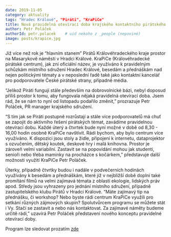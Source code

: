 ```yaml
---
date: 2019-11-05
category: aktuality
tags: "Hradec Králové", "Piráti", "KraPiCe"
title: Nová pravidelná otevírací doba krajského kontaktního pirátského centra KraPiCe
author: Petr Poláček
authorId: petr.polacek    # uid nekoho z _people (nepoviné)
image: posts/krapice.jpg
---
```


Již více než rok je “hlavním stanem” Pirátů Královéhradeckého kraje prostor na Masarykově náměstí v Hradci Králové. KraPiCe (Královéhradecké pirátské centrum), jak zní oficiální název, je využíváno k pravidelným schůzkám místního sdružení Hradec Králové, besedám a přednáškám nad nejen politickými tématy a v neposlední řadě také jako kontaktní kancelář pro podporovatele České pirátské strany, případně média.

“Jelikož Piráti fungují stále především na dobrovolnické bázi, nebyl doposud příliš prostor k tomu, aby fungovala nějaká pravidelná otevírací doba. Jsem rád, že se nám to nyní od listopadu podařilo změnit,” prozrazuje Petr Poláček, PR manager krajského sdružení.

“S tím jak se Piráti postupně rozrůstají a stále více podporovatelů má chuť se zapojit do aktivního řešení pirátských témat, zavádíme pravidelnou otevírací dobu. Každé úterý a čtvrtek bude nyní možné v době od 8,30 - 16,00 hodin osobně KraPiCe navštívit. Rádi bychom, aby bylo centrum více využíváno. K dispozici jsou stoly a židle, připojení k internetu, dataprojektor s ozvučením, dětský koutek, deskové hry i malá knihovna. Prostor je zároveň velmi variabilní. Zastavit se na popovídání mohou jak studenti, senioři nebo třeba maminky na procházce s kočárkem,” představuje další možnosti využití KraPiCe Petr Poláček.

Úterky, případně čtvrtky budou i nadále v podvečerních hodinách využívány k besedám a přednáškám, které již v nejbližší době doplní také promítání filmů na velmi zajímavá témata z oblasti ekologie, lidských práv apod. Středy jsou vyhrazeny pro jednání místního sdružení, případně zastupitelského klubu Pirátů v Hradci Králové. “Máte zajímavý tip na přednášku, či workshop? Nebo byste rádi centrum KraPiCe využili pro setkání různých zájmových skupin? Spolutvůrcem programu se můžete stát i Vy. Stačí se zastavit a nebo nás kontaktovat. Za zajímavé náměty budeme určitě rádi,” uzavírá Petr Poláček představení nového konceptu pravidelné otevírací doby.

Program lze sledovat prozatím [zde](https://www.facebook.com/pg/pirati.khk/events/)

